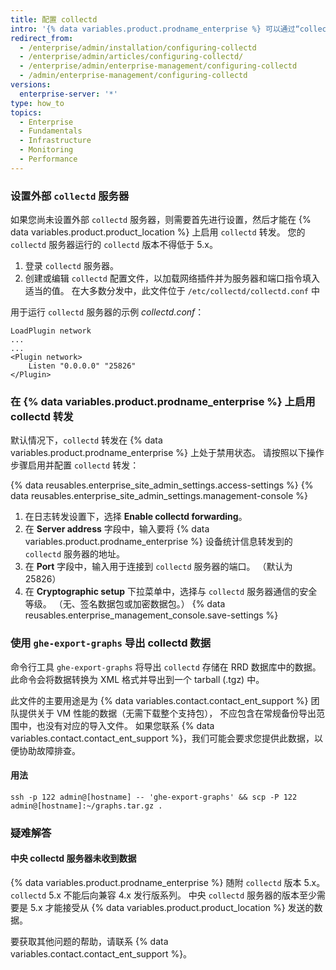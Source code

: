 ```yaml
---
title: 配置 collectd
intro: '{% data variables.product.prodname_enterprise %} 可以通过“collectd”收集数据并将数据发送到外部“collectd”服务器。 除了其他指标外，我们还会收集标准数据集，例如 CPU 利用率、内存与磁盘使用量、网络接口流量与错误，以及 VM 的总负荷。'
redirect_from:
  - /enterprise/admin/installation/configuring-collectd
  - /enterprise/admin/articles/configuring-collectd/
  - /enterprise/admin/enterprise-management/configuring-collectd
  - /admin/enterprise-management/configuring-collectd
versions:
  enterprise-server: '*'
type: how_to
topics:
  - Enterprise
  - Fundamentals
  - Infrastructure
  - Monitoring
  - Performance
---
```


### 设置外部 `collectd` 服务器

如果您尚未设置外部 `collectd` 服务器，则需要首先进行设置，然后才能在 {% data variables.product.product_location %} 上启用 `collectd` 转发。 您的 `collectd` 服务器运行的 `collectd` 版本不得低于 5.x。

1. 登录 `collectd` 服务器。
2. 创建或编辑 `collectd` 配置文件，以加载网络插件并为服务器和端口指令填入适当的值。 在大多数分发中，此文件位于 `/etc/collectd/collectd.conf` 中

用于运行 `collectd` 服务器的示例 *collectd.conf*：

    LoadPlugin network
    ...
    ...
    <Plugin network>
        Listen "0.0.0.0" "25826"
    </Plugin>

### 在 {% data variables.product.prodname_enterprise %} 上启用 collectd 转发

默认情况下，`collectd` 转发在 {% data variables.product.prodname_enterprise %} 上处于禁用状态。 请按照以下操作步骤启用并配置 `collectd` 转发：

{% data reusables.enterprise_site_admin_settings.access-settings %}
{% data reusables.enterprise_site_admin_settings.management-console %}
1. 在日志转发设置下，选择 **Enable collectd forwarding**。
1. 在 **Server address** 字段中，输入要将 {% data variables.product.prodname_enterprise %} 设备统计信息转发到的 `collectd` 服务器的地址。
1. 在 **Port** 字段中，输入用于连接到 `collectd` 服务器的端口。 （默认为 25826）
1. 在 **Cryptographic setup** 下拉菜单中，选择与 `collectd` 服务器通信的安全等级。 （无、签名数据包或加密数据包。）
{% data reusables.enterprise_management_console.save-settings %}

### 使用 `ghe-export-graphs` 导出 collectd 数据

命令行工具 `ghe-export-graphs` 将导出 `collectd` 存储在 RRD 数据库中的数据。 此命令会将数据转换为 XML 格式并导出到一个 tarball (.tgz) 中。

此文件的主要用途是为 {% data variables.contact.contact_ent_support %} 团队提供关于 VM 性能的数据（无需下载整个支持包）， 不应包含在常规备份导出范围中，也没有对应的导入文件。 如果您联系 {% data variables.contact.contact_ent_support %}，我们可能会要求您提供此数据，以便协助故障排查。

#### 用法

```shell
ssh -p 122 admin@[hostname] -- 'ghe-export-graphs' && scp -P 122 admin@[hostname]:~/graphs.tar.gz .
```

### 疑难解答

#### 中央 collectd 服务器未收到数据

{% data variables.product.prodname_enterprise %} 随附 `collectd` 版本 5.x。 `collectd` 5.x 不能后向兼容 4.x 发行版系列。 中央 `collectd` 服务器的版本至少需要是 5.x 才能接受从 {% data variables.product.product_location %} 发送的数据。

要获取其他问题的帮助，请联系 {% data variables.contact.contact_ent_support %}。
